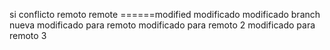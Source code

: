 si conflicto remoto
remote
======modified
modificado
modificado branch nueva
modificado para remoto
modificado para remoto 2
modificado para remoto 3
